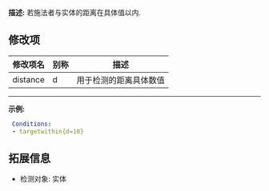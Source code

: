 **描述:** 若施法者与实体的距离在具体值以内.

修改项
---

| 修改项名  | 别称           | 描述                      |
| --------- | -------------- | ------------------------- |
| distance | d | 用于检测的距离具体数值 |

---

**示例:**

```yaml
 Conditions:
 - targetwithin{d=10}
```

拓展信息
---

- 检测对象: 实体